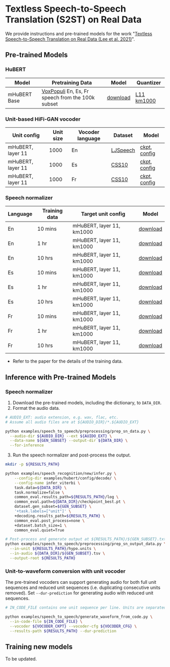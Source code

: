# Textless Speech-to-Speech Translation (S2ST) on Real Data

We provide instructions and pre-trained models for the work "[Textless Speech-to-Speech Translation on Real Data (Lee et al. 2021)](https://arxiv.org/abs/2112.08352)".

## Pre-trained Models

### HuBERT
Model | Pretraining Data | Model | Quantizer
|---|---|---|---
mHuBERT Base | [VoxPopuli](https://github.com/facebookresearch/voxpopuli) En, Es, Fr speech from the 100k subset | [download](https://dl.fbaipublicfiles.com/hubert/mhubert_base_vp_en_es_fr_it3.pt) | [L11 km1000](https://dl.fbaipublicfiles.com/hubert/mhubert_base_vp_en_es_fr_it3_L11_km1000.bin)


### Unit-based HiFi-GAN vocoder
Unit config | Unit size | Vocoder language | Dataset | Model
|---|---|---|---|---
mHuBERT, layer 11 | 1000 | En | [LJSpeech](https://keithito.com/LJ-Speech-Dataset/) | [ckpt](https://dl.fbaipublicfiles.com/fairseq/speech_to_speech/vocoder/code_hifigan/mhubert_vp_en_es_fr_it3_400k_layer11_km1000_lj/g_00500000), [config](https://dl.fbaipublicfiles.com/fairseq/speech_to_speech/vocoder/code_hifigan/mhubert_vp_en_es_fr_it3_400k_layer11_km1000_lj/config.json)
mHuBERT, layer 11 | 1000 | Es | [CSS10](https://github.com/Kyubyong/css10) | [ckpt](https://dl.fbaipublicfiles.com/fairseq/speech_to_speech/vocoder/code_hifigan/mhubert_vp_en_es_fr_it3_400k_layer11_km1000_es_css10/g_00500000), [config](https://dl.fbaipublicfiles.com/fairseq/speech_to_speech/vocoder/code_hifigan/mhubert_vp_en_es_fr_it3_400k_layer11_km1000_es_css10/config.json)
mHuBERT, layer 11 | 1000 | Fr | [CSS10](https://github.com/Kyubyong/css10) | [ckpt](https://dl.fbaipublicfiles.com/fairseq/speech_to_speech/vocoder/code_hifigan/mhubert_vp_en_es_fr_it3_400k_layer11_km1000_fr_css10/g_00500000), [config](https://dl.fbaipublicfiles.com/fairseq/speech_to_speech/vocoder/code_hifigan/mhubert_vp_en_es_fr_it3_400k_layer11_km1000_fr_css10/config.json)


### Speech normalizer
Language | Training data | Target unit config | Model
|---|---|---|---
En | 10 mins | mHuBERT, layer 11, km1000 | [download](https://dl.fbaipublicfiles.com/fairseq/speech_to_speech/speech_normalizer/en/en_10min.tar.gz)
En | 1 hr | mHuBERT, layer 11, km1000 | [download](https://dl.fbaipublicfiles.com/fairseq/speech_to_speech/speech_normalizer/en/en_1h.tar.gz)
En | 10 hrs | mHuBERT, layer 11, km1000 | [download](https://dl.fbaipublicfiles.com/fairseq/speech_to_speech/speech_normalizer/en/en_10h.tar.gz)
Es | 10 mins | mHuBERT, layer 11, km1000 | [download](https://dl.fbaipublicfiles.com/fairseq/speech_to_speech/speech_normalizer/es/es_10min.tar.gz)
Es | 1 hr | mHuBERT, layer 11, km1000 | [download](https://dl.fbaipublicfiles.com/fairseq/speech_to_speech/speech_normalizer/es/es_1h.tar.gz)
Es | 10 hrs | mHuBERT, layer 11, km1000 | [download](https://dl.fbaipublicfiles.com/fairseq/speech_to_speech/speech_normalizer/es/es_10h.tar.gz)
Fr | 10 mins | mHuBERT, layer 11, km1000 | [download](https://dl.fbaipublicfiles.com/fairseq/speech_to_speech/speech_normalizer/fr/fr_10min.tar.gz)
Fr | 1 hr | mHuBERT, layer 11, km1000 | [download](https://dl.fbaipublicfiles.com/fairseq/speech_to_speech/speech_normalizer/fr/fr_1h.tar.gz)
Fr | 10 hrs | mHuBERT, layer 11, km1000 | [download](https://dl.fbaipublicfiles.com/fairseq/speech_to_speech/speech_normalizer/fr/fr_10h.tar.gz)

* Refer to the paper for the details of the training data.

## Inference with Pre-trained Models

### Speech normalizer
1. Download the pre-trained models, including the dictionary, to `DATA_DIR`.
2. Format the audio data.
```bash
# AUDIO_EXT: audio extension, e.g. wav, flac, etc.
# Assume all audio files are at ${AUDIO_DIR}/*.${AUDIO_EXT}

python examples/speech_to_speech/preprocessing/prep_sn_data.py \
  --audio-dir ${AUDIO_DIR} --ext ${AUIDO_EXT} \
  --data-name ${GEN_SUBSET} --output-dir ${DATA_DIR} \
  --for-inference
```

3. Run the speech normalizer and post-process the output.
```bash
mkdir -p ${RESULTS_PATH}

python examples/speech_recognition/new/infer.py \
    --config-dir examples/hubert/config/decode/ \
    --config-name infer_viterbi \
    task.data=${DATA_DIR} \
    task.normalize=false \
    common_eval.results_path=${RESULTS_PATH}/log \
    common_eval.path=${DATA_DIR}/checkpoint_best.pt \
    dataset.gen_subset=${GEN_SUBSET} \
    '+task.labels=["unit"]' \
    +decoding.results_path=${RESULTS_PATH} \
    common_eval.post_process=none \
    +dataset.batch_size=1 \
    common_eval.quiet=True

# Post-process and generate output at ${RESULTS_PATH}/${GEN_SUBSET}.txt
python examples/speech_to_speech/preprocessing/prep_sn_output_data.py \
  --in-unit ${RESULTS_PATH}/hypo.units \
  --in-audio ${DATA_DIR}/${GEN_SUBSET}.tsv \
  --output-root ${RESULTS_PATH}
```


### Unit-to-waveform conversion with unit vocoder
The pre-trained vocoders can support generating audio for both full unit sequences and reduced unit sequences (i.e. duplicating consecutive units removed). Set `--dur-prediction` for generating audio with reduced unit sequences.
```bash
# IN_CODE_FILE contains one unit sequence per line. Units are separated by space.

python examples/speech_to_speech/generate_waveform_from_code.py \
  --in-code-file ${IN_CODE_FILE} \
  --vocoder ${VOCODER_CKPT} --vocoder-cfg ${VOCODER_CFG} \
  --results-path ${RESULTS_PATH} --dur-prediction
```

## Training new models
To be updated.

